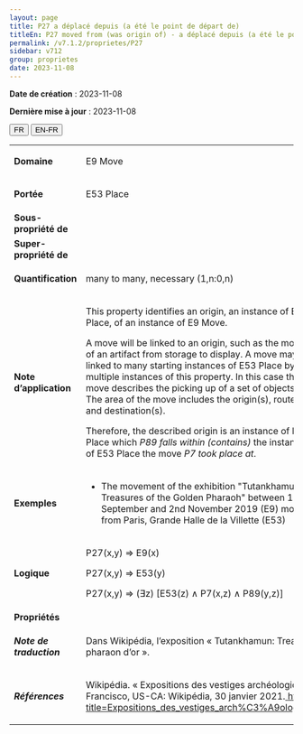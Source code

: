 ```yaml
---
layout: page
title: P27 a déplacé depuis (a été le point de départ de)
titleEn: P27 moved from (was origin of) - a déplacé depuis (a été le point de départ de)
permalink: /v7.1.2/proprietes/P27
sidebar: v712
group: proprietes
date: 2023-11-08
---
```


**Date de création** : 2023-11-08

**Dernière mise à jour** : 2023-11-08

<div class="lang-buttons">
 <button id="fr" class="activate">FR</button>
 <button id="en-fr">EN-FR</button>
</div>

<table>
<tbody>
<tr>
<td><strong>Domaine</strong></td>
<td class="en">
<p>E9 Move</p>
</td>
<td>
<p><code class="language-plaintext highlighter-rouge">E9_Déplacement</code></p>
</td>
</tr>
<tr>
<td><strong>Portée</strong></td>
<td class="en">
<p>E53 Place</p>
</td>
<td>
<p><code class="language-plaintext highlighter-rouge">E53_Lieu</code></p>
</td>
</tr>
<tr>
<td><strong>Sous-propriété de</strong></td>
<td class="en">
</td>
<td>
</td>
</tr>
<tr>
<td><strong>Super-propriété de</strong></td>
<td class="en">
</td>
<td>
</td>
</tr>
<tr>
<td><strong>Quantification</strong></td>
<td class="en">
<p>many to many, necessary (1,n:0,n)</p>
</td>
<td>
<p>plusieurs à plusieurs, nécessaire (1,n:0,n)</p>
</td>
</tr>
<tr>
<td><strong>Note d’application</strong></td>
<td class="en">
<p>This property identifies an origin, an instance of E53 Place, of an instance of E9 Move. </p>
<p>A move will be linked to an origin, such as the move of an artifact from storage to display. A move may be linked to many starting instances of E53 Place by multiple instances of this property. In this case the move describes the picking up of a set of objects. The area of the move includes the origin(s), route and destination(s). </p>
<p>Therefore, the described origin is an instance of E53 Place which <em>P89 falls within (contains)</em> the instance of E53 Place the move <em>P7 took place at</em>. </p>
</td>
<td>
<p>Cette propriété identifie une origine, qui est une instance de <code class="language-plaintext highlighter-rouge">E53_Lieu</code>, d’une instance de <code class="language-plaintext highlighter-rouge">E9_Déplacement</code>. </p>
<p>Un déplacement est lié à une origine, par exemple le déplacement d’un artefact depuis son espace d'entreposage vers son lieu d'exposition. Un déplacement peut être lié à de nombreuses instances de <code class="language-plaintext highlighter-rouge">E53_Lieu</code> de départ par de multiples occurrences de cette propriété. Dans ce cas, le déplacement décrit le ramassage d’un ensemble d’objets. L'étendue du déplacement inclut l’origine ou les origines, le trajet et la ou les destinations.</p>
<p>Par conséquent, l’origine décrite est une instance de <code class="language-plaintext highlighter-rouge">E53_Lieu</code> qui s’insère dans (<code class="language-plaintext highlighter-rouge">P89_s’insère_dans</code>) l’instance de <code class="language-plaintext highlighter-rouge">E53_Lieu</code> dans laquelle le déplacement a eu lieu (<code class="language-plaintext highlighter-rouge">P7_a_eu_lieu_dans</code>).</p>
</td>
</tr>
<tr>
<td><strong>Exemples</strong></td>
<td class="en">
<ul>
<li><p>The movement of the exhibition "Tutankhamun: Treasures of the Golden Pharaoh" between 15th September and 2nd November 2019 (E9) moved from Paris, Grande Halle de la Villette (E53) </p>
</li>
</ul>
</td>
<td>
<ul>
<li><p>Le déplacement de l’exposition «  Toutânkhamon, le trésor du Pharaon » entre le 15 septembre et le 2 novembre 2019 (<code class="language-plaintext highlighter-rouge">E9_Déplacement</code>) a déplacé depuis (<code class="language-plaintext highlighter-rouge">P27_a_déplacé_depuis</code>) la Grande Halle de la Villette à Paris (<code class="language-plaintext highlighter-rouge">E53_Lieu</code>) les objets concernés.</p>
</li>
</ul>
</td>
</tr>
<tr>
<td><strong>Logique</strong></td>
<td class="en">
<p>P27(x,y) ⇒ E9(x)</p>
<p>P27(x,y) ⇒ E53(y) </p>
<p>P27(x,y) ⇒ (∃z) [E53(z) ∧ P7(x,z) ∧ P89(y,z)]</p>
</td>
<td>
<p>P27(x,y) ⇒ E9(x) </p>
<p>P27(x,y) ⇒ E53(y)</p>
<p> P27(x,y) ⇒ (∃z) [E53(z) ∧ P7(x,z) ∧ P89(y,z)]</p>
</td>
</tr>
<tr>
<td><strong>Propriétés</strong></td>
<td class="en">
</td>
<td>
</td>
</tr>
<tr>
<td><strong><em>Note de traduction</em></strong></td>
<td colspan="2">
<p>Dans Wikipédia, l’exposition « Tutankhamun: Treasures of the Golden Pharaoh » a été traduite en français par « Trésors du pharaon d’or ». </p>
</td>
</tr>
<tr>
<td><strong><em>Références</em></strong></td>
<td colspan="2">
<p>Wikipédia. « Expositions des vestiges archéologiques provenant de la tombe de Toutânkhamon ». Dans <em>Wikipédia</em>. San Francisco, US-CA: Wikipédia, 30 janvier 2021.<a href="https://fr.wikipedia.org/w/index.php?title=Expositions_des_vestiges_arch%C3%A9ologiques_provenant_de_la_tombe_de_Tout%C3%A2nkhamon&oldid=179392035"><span class="underline"> </span></a><a href="https://fr.wikipedia.org/w/index.php?title=Expositions_des_vestiges_arch%C3%A9ologiques_provenant_de_la_tombe_de_Tout%C3%A2nkhamon&oldid=179392035"><span class="underline">https://fr.wikipedia.org/w/index.php?title=Expositions_des_vestiges_arch%C3%A9ologiques_provenant_de_la_tombe_de_Tout%C3%A2nkhamon&oldid=179392035</span></a>.</p>
</td>
</tr>
</tbody>
</table>
